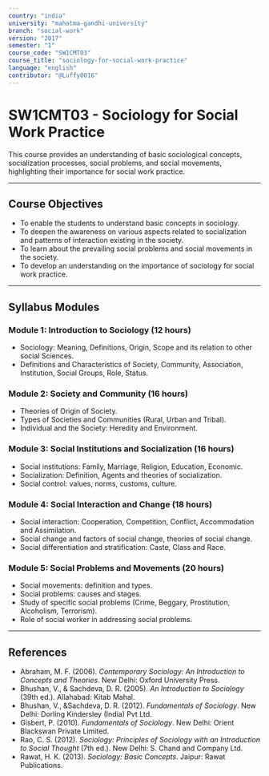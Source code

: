 ```yaml
---
country: "india"
university: "mahatma-gandhi-university"
branch: "social-work"
version: "2017"
semester: "1"
course_code: "SW1CMT03"
course_title: "sociology-for-social-work-practice"
language: "english"
contributor: "@Luffy0016"
---
```

# SW1CMT03 - Sociology for Social Work Practice

This course provides an understanding of basic sociological concepts, socialization processes, social problems, and social movements, highlighting their importance for social work practice.

---
## Course Objectives

* To enable the students to understand basic concepts in sociology.
* To deepen the awareness on various aspects related to socialization and patterns of interaction existing in the society.
* To learn about the prevailing social problems and social movements in the society.
* To develop an understanding on the importance of sociology for social work practice.

---
## Syllabus Modules

### Module 1: Introduction to Sociology (12 hours)
* Sociology: Meaning, Definitions, Origin, Scope and its relation to other social Sciences.
* Definitions and Characteristics of Society, Community, Association, Institution, Social Groups, Role, Status.

### Module 2: Society and Community (16 hours)
* Theories of Origin of Society.
* Types of Societies and Communities (Rural, Urban and Tribal).
* Individual and the Society: Heredity and Environment.

### Module 3: Social Institutions and Socialization (16 hours)
* Social institutions: Family, Marriage, Religion, Education, Economic.
* Socialization: Definition, Agents and theories of socialization.
* Social control: values, norms, customs, culture.

### Module 4: Social Interaction and Change (18 hours)
* Social interaction: Cooperation, Competition, Conflict, Accommodation and Assimilation.
* Social change and factors of social change, theories of social change.
* Social differentiation and stratification: Caste, Class and Race.

### Module 5: Social Problems and Movements (20 hours)
* Social movements: definition and types.
* Social problems: causes and stages.
* Study of specific social problems (Crime, Beggary, Prostitution, Alcoholism, Terrorism).
* Role of social worker in addressing social problems.

---
## References
* Abraham, M. F. (2006). *Contemporary Sociology: An Introduction to Concepts and Theories*. New Delhi: Oxford University Press.
* Bhushan, V., & Sachdeva, D. R. (2005). *An Introduction to Sociology* (39th ed.). Allahabad: Kitab Mahal.
* Bhushan, V., &Sachdeva, D. R. (2012). *Fundamentals of Sociology*. New Delhi: Dorling Kindersley (India) Pvt Ltd.
* Gisbert, P. (2010). *Fundamentals of Sociology*. New Delhi: Orient Blackswan Private Limited.
* Rao, C. S. (2012). *Sociology: Principles of Sociology with an Introduction to Social Thought* (7th ed.). New Delhi: S. Chand and Company Ltd.
* Rawat, H. K. (2013). *Sociology: Basic Concepts*. Jaipur: Rawat Publications.